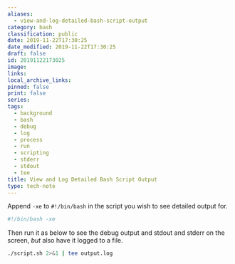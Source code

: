 ```yaml
---
aliases:
  - view-and-log-detailed-bash-script-output
category: bash
classification: public
date: 2019-11-22T17:30:25
date_modified: 2019-11-22T17:30:25
draft: false
id: 20191122173025
image: 
links: 
local_archive_links: 
pinned: false
print: false
series: 
tags:
  - background
  - bash
  - debug
  - log
  - process
  - run
  - scripting
  - stderr
  - stdout
  - tee
title: View and Log Detailed Bash Script Output
type: tech-note
---
```


Append `-xe` to `#!/bin/bash` in the script you wish to see detailed output for.

```sh
#!/bin/bash -xe
```

Then run it as below to see the debug output and stdout and stderr on the screen, _but_ also have it logged to a file.

``` sh
./script.sh 2>&1 | tee output.log
```